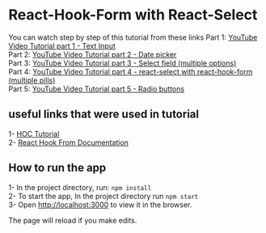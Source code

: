 # React-Hook-Form with React-Select

You can watch step by step of this tutorial from these links
    Part 1: [YouTube Video Tutorial part 1 - Text Input](https://youtu.be/9h4ZkZMcNmI) \
    Part 2: [YouTube Video Tutorial part 2 - Date picker](https://youtu.be/4TOG-hgeDFc) \
    Part 3: [YouTube Video Tutorial part 3 - Select field (multiple options)](https://youtu.be/9RspE_CYYTE) \
    Part 4: [YouTube Video Tutorial part 4 - react-select with react-hook-form (multiple pills)](https://youtu.be/9zrQDyLtXvE) \
    Part 5: [YouTube Video Tutorial part 5 - Radio buttons](https://youtu.be/qW9pE-o-xhc)

## useful links that were used in tutorial
1- [HOC Tutorial](https://youtu.be/leY17OeiHqE) \
2- [React Hook From Documentation](https://react-hook-form.com/)

## How to run the app
1- In the project directory, run: `npm install`\
2- To start the app, In the project directory run `npm start`\
3- Open [http://localhost:3000](http://localhost:3000) to view it in the browser.

The page will reload if you make edits.

